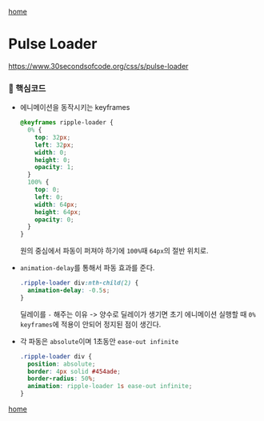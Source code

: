 [home](https://github.com/bepyan/30_seconds_of_code)

# Pulse Loader

https://www.30secondsofcode.org/css/s/pulse-loader

### 🧐 핵심코드

- 에니메이션을 동작시키는 keyframes

  ```css
  @keyframes ripple-loader {
    0% {
      top: 32px;
      left: 32px;
      width: 0;
      height: 0;
      opacity: 1;
    }
    100% {
      top: 0;
      left: 0;
      width: 64px;
      height: 64px;
      opacity: 0;
    }
  }
  ```
  원의 중심에서 파동이 퍼져야 하기에 `100%`때 `64px`의 절반 위치로.

- `animation-delay`를 통해서 파동 효과를 준다.

  ```css
  .ripple-loader div:nth-child(2) {
    animation-delay: -0.5s;
  }
  ```

  딜레이를 `-` 해주는 이유 -> 양수로 딜레이가 생기면 초기 에니메이션 실행할 때 `0% keyframes`에 적용이 안되어 정지된 점이 생긴다.

- 각 파동은 `absolute`이며 1초동안 `ease-out infinite`
  ```css
  .ripple-loader div {
    position: absolute;
    border: 4px solid #454ade;
    border-radius: 50%;
    animation: ripple-loader 1s ease-out infinite;
  }
  ```

[home](https://github.com/bepyan/30_seconds_of_code)

